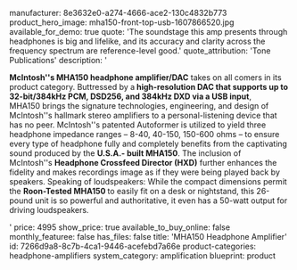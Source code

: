 manufacturer: 8e3632e0-a274-4666-ace2-130c4832b773
product_hero_image: mha150-front-top-usb-1607866520.jpg
available_for_demo: true
quote: 'The soundstage this amp presents through headphones is big and lifelike, and its accuracy and clarity across the frequency spectrum are reference-level good.'
quote_attribution: 'Tone Publications'
description: '<p><strong>McIntosh''s MHA150 headphone amplifier/DAC</strong>&nbsp;takes on all comers in its product category. Buttressed by a<strong>&nbsp;high-resolution DAC that supports up to 32-bit/384kHz PCM, DSD256, and 384kHz DXD via a USB input</strong>, MHA150&nbsp;<strong></strong>brings the signature technologies, engineering, and design of McIntosh''s hallmark stereo amplifiers to a personal-listening device that has no peer. McIntosh''s patented Autoformer is utilized to yield three headphone impedance ranges – 8-40, 40-150, 150-600 ohms – to ensure every type of headphone fully and completely benefits from the captivating sound produced by the&nbsp;<strong>U.S.A.- built MHA150</strong>. The inclusion of McIntosh''s&nbsp;<strong>Headphone Crossfeed Director (HXD)</strong>&nbsp;further enhances the fidelity and makes recordings image as if they were being played back by speakers. Speaking of loudspeakers: While the compact dimensions permit the&nbsp;<strong>Roon-Tested MHA150&nbsp;</strong>to easily fit on a desk or nightstand, this 26-pound unit is so powerful and authoritative, it even has a 50-watt output for driving loudspeakers.&nbsp;&nbsp;</p>'
price: 4995
show_price: true
available_to_buy_online: false
monthly_featuree: false
has_files: false
title: 'MHA150 Headphone Amplifier'
id: 7266d9a8-8c7b-4ca1-9446-acefebd7a66e
product-categories: headphone-amplifiers
system_category: amplification
blueprint: product
